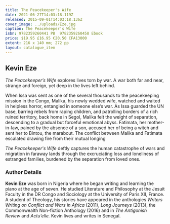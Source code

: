 ```yaml
---
title: The Peacekeeper's Wife
date: 2021-06-27T14:03:18.119Z
released: 2015-09-01T14:03:18.136Z
cover_image: ../uploads/Eze.jpg
caption: The Peacekeeper's Wife
isbn: 9782359260441 PB  9782359260458 Ebook
price: $19.95 £16.95 €20.50 CFA13000
extent: 216 x 140 mm; 272 pp
layout: catalogue_item
---
```

## Kevin Eze

*The Peacekeeper’s Wife* explores lives torn by war. A war both far and near, strange and foreign, yet deep in the lives left behind.

When Issa was sent as one of the several thousands to the peacekeeping mission in the Congo, Malika, his newly wedded wife, watched and waited in helpless horror, entangled in someone else’s war. As Issa guarded the UN base, barring rebels from raping children, and patrolling borders of a rich ruined territory, back home in Segol, Malika felt the weight of separation, descending to a gradual but forceful emotional abyss. Fatimata, her mother-in-law, pained by the absence of a son, accused her of being a witch and sent her to Bintou, the marabout. The conflict between Malika and Fatimata escalated drawing fire from their mutual longing

*The Peacekeeper's Wife* deftly captures the human catastrophe of wars and migration in faraway lands through the excruciating loss and loneliness of estranged families, burdened by the separation from loved ones.

### Author Details

**Kevin Eze** was born in Nigeria where he began writing and learning the piano at the age of seven. He studied Literature and Philosophy at the Jesuit Faculty in the DR Congo and Sociology at the University of Paris XII, France. A student of Theology, his stories have appeared in the anthologies *Writers Writing on Conflict and Wars in Africa* (2011), *Long Journeys* (2013), the Commonwealth Non-fiction Anthology (2016) and in *The Antigonish Review* and *Actu’elle.* Kevin lives and writes in Senegal.